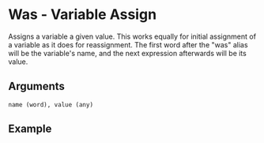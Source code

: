 # Was - Variable Assign

Assigns a variable a given value. This works equally for initial assignment of a variable as it does for reassignment. The first word after the "was" alias will be the variable's name, and the next expression afterwards will be its value.

## Arguments

```name (word), value (any)```

## Example
<editor :code="`
Variable Example
by Milo Jacobs\n
was mario 0.
pri mario.
`"
:code-wordier="`
Variable Example
by Milo Jacobs\n
Was Mario zero years old?
Print Mario! 
`" output-method='console'></editor>